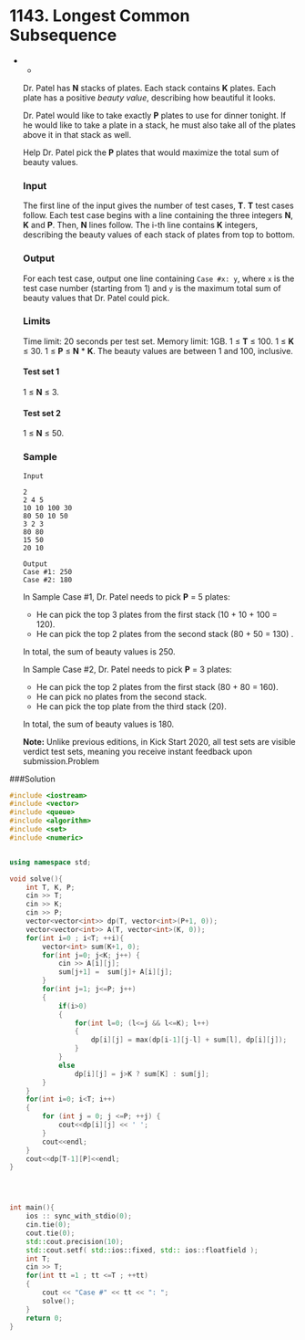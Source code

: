 # 1143. Longest Common Subsequence

- - 

    Dr. Patel has **N** stacks of plates. Each stack contains **K** plates. Each plate has a positive *beauty value*, describing how beautiful it looks.

    Dr. Patel would like to take exactly **P** plates to use for dinner tonight. If he would like to take a plate in a stack, he must also take all of the plates above it in that stack as well.

    Help Dr. Patel pick the **P** plates that would maximize the total sum of beauty values.

    ### Input

    The first line of the input gives the number of test cases, **T**. **T** test cases follow. Each test case begins with a line containing the three integers **N**, **K** and **P**. Then, **N** lines follow. The i-th line contains **K** integers, describing the beauty values of each stack of plates from top to bottom.

    ### Output

    For each test case, output one line containing `Case #x: y`, where `x` is the test case number (starting from 1) and `y` is the maximum total sum of beauty values that Dr. Patel could pick.

    ### Limits

    Time limit: 20 seconds per test set.
    Memory limit: 1GB.
    1 ≤ **T** ≤ 100.
    1 ≤ **K** ≤ 30.
    1 ≤ **P** ≤ **N** * **K**.
    The beauty values are between 1 and 100, inclusive.

    #### Test set 1

    1 ≤ **N** ≤ 3.

    #### Test set 2

    1 ≤ **N** ≤ 50.

    ### Sample

    ```
    Input
     
    2
    2 4 5
    10 10 100 30
    80 50 10 50
    3 2 3
    80 80
    15 50
    20 10
    
    Output
    Case #1: 250
    Case #2: 180
    ```



    In Sample Case #1, Dr. Patel needs to pick **P** = 5 plates:

    - He can pick the top 3 plates from the first stack (10 + 10 + 100 = 120).
    - He can pick the top 2 plates from the second stack (80 + 50 = 130) .

    In total, the sum of beauty values is 250.



    In Sample Case #2, Dr. Patel needs to pick **P** = 3 plates:

    - He can pick the top 2 plates from the first stack (80 + 80 = 160).
    - He can pick no plates from the second stack.
    - He can pick the top plate from the third stack (20).

    In total, the sum of beauty values is 180.



    **Note:** Unlike previous editions, in Kick Start 2020, all test sets are visible verdict test sets, meaning you receive instant feedback upon submission.Problem



###Solution

```c++
#include <iostream>
#include <vector>
#include <queue>
#include <algorithm>
#include <set>
#include <numeric>


using namespace std;

void solve(){
    int T, K, P;
    cin >> T;
    cin >> K;
    cin >> P;
    vector<vector<int>> dp(T, vector<int>(P+1, 0));
    vector<vector<int>> A(T, vector<int>(K, 0));
    for(int i=0 ; i<T; ++i){
        vector<int> sum(K+1, 0);
        for(int j=0; j<K; j++) {
            cin >> A[i][j];
            sum[j+1] =  sum[j]+ A[i][j];
        }
        for(int j=1; j<=P; j++)
        {
            if(i>0)
            {
                for(int l=0; (l<=j && l<=K); l++)
                {
                    dp[i][j] = max(dp[i-1][j-l] + sum[l], dp[i][j]);
                }
            }
            else
                dp[i][j] = j>K ? sum[K] : sum[j];
        }
    }
    for(int i=0; i<T; i++)
    {
        for (int j = 0; j <=P; ++j) {
            cout<<dp[i][j] << ' ';
        }
        cout<<endl;
    }
    cout<<dp[T-1][P]<<endl;
}




int main(){
    ios :: sync_with_stdio(0);
    cin.tie(0);
    cout.tie(0);
    std::cout.precision(10);
    std::cout.setf( std::ios::fixed, std:: ios::floatfield );
    int T;
    cin >> T;
    for(int tt =1 ; tt <=T ; ++tt)
    {
        cout << "Case #" << tt << ": ";
        solve();
    }
    return 0;
}
```

